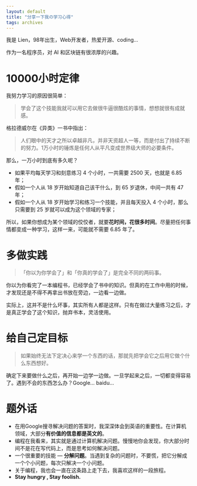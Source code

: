 ```yaml
---
layout: default
title: "分享一下我の学习心得"
tags: archives
---
```




我是 Lien，98年出生，Web开发者，热爱开源、coding...

作为一名程序员，对 AI 和区块链有很浓厚的兴趣。

# 10000小时定律

我努力学习的原因很简单：

> 学会了这个技能我就可以用它去做很牛逼很酷炫的事情，想想就很有成就感。

格拉德威尔在《异类》一书中指出：

> 人们眼中的天才之所以卓越非凡，并非天资超人一等，而是付出了持续不断的努力。1万小时的锤炼是任何人从平凡变成世界级大师的必要条件。

那么，一万小时到底有多久呢？

- 如果平均每天学习和刻意练习 4 个小时，一共需要 2500 天，也就是 6.85 年；
- 假如一个人从 18 岁开始知道自己该干什么，到 65 岁退休，中间一共有 47 年；
- 假如一个人从 18 岁开始学习和练习一个技能，并且每天投入 4 个小时，那么只需要到 25 岁就可以成为这个领域的专家；

所以，如果你想成为某个领域的佼佼者，就要**花时间，花很多时间**。尽量把任何事情都变成一种学习，这样一来，可能就不需要 6.85 年了。

# 多做实践

> 「你以为你学会了」和「你真的学会了」是完全不同的两码事。

你以为你看完了一本编程书，已经学会了书中的知识。但真的在工作中用的时候，才发现还是不得不再拿出书放在旁边，一边看一边做。

实际上，这并不是什么坏事，其实所有人都是这样。只有在做过大量练习之后，才是真正学会了这个知识，抛弃书本，灵活使用。

# 给自己定目标

> 如果始终无法下定决心来学一个东西的话，那就先把学会它之后用它做个什么东西想好。

确定下来要做什么之后，再开始一边学一边做。一旦学起来之后，一切都变得容易了。遇到不会的东西怎么办？Google…   baidu...

# 题外话

- 在用Google搜寻解决问题的答案时，我深深体会到英语的重要性。在计算机领域，大部分**有价值的信息都是英文的**。
- 编程在我看来，其实就是通过计算机解决问题。慢慢地你会发现，你大部分时间不是花在写代码上，而是思考如何解决问题。
- 一个很重要的技能 — **分解问题**。当遇到复杂的问题时，不要慌，把它分解成一个个小问题，每次只解决一个小问题。
- 关于编程，我也会一直在这条路上走下去，我喜欢这样的一段旅程。
- **Stay hungry , Stay foolish.**










